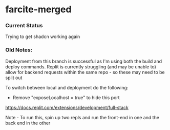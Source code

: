 # farcite-merged

### Current Status
Trying to get shadcn working again

### Old Notes:

Deployment from this branch is successful as I'm using both the build and deploy commands.  Replit is currently struggling (and may be unable to) allow for backend requests within the same repo - so these may need to be split out

To switch between local and deployment do the following:
- Remove "exposeLocalhost = true" to hide this port

https://docs.replit.com/extensions/development/full-stack

Note - To run this, spin up two repls and run the front-end in one and the back end in the other




